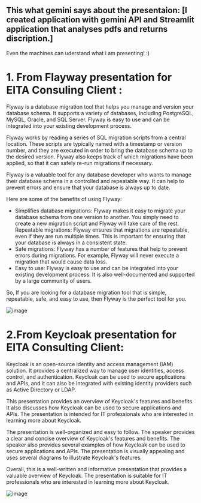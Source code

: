 ## This what gemini says about the presentaion: [I created application with gemini API and Streamlit application that analyses pdfs and returns discription.]
Even the machines can uderstand what i am presenting! :)

# 1. From Flayway presentation for EITA Consuling Client :


Flyway is a database migration tool that helps you manage and version your database schema. It supports a variety of databases, including PostgreSQL, MySQL, Oracle, and SQL Server. Flyway is easy to use and can be integrated into your existing development process.

Flyway works by reading a series of SQL migration scripts from a central location. These scripts are typically named with a timestamp or version number, and they are executed in order to bring the database schema up to the desired version. Flyway also keeps track of which migrations have been applied, so that it can safely re-run migrations if necessary.

Flyway is a valuable tool for any database developer who wants to manage their database schema in a controlled and repeatable way. It can help to prevent errors and ensure that your database is always up to date.

Here are some of the benefits of using Flyway:

* Simplifies database migrations: Flyway makes it easy to migrate your database schema from one version to another. You simply need to create a new migration script and Flyway will take care of the rest.
Repeatable migrations: Flyway ensures that migrations are repeatable, even if they are run multiple times. This is important for ensuring that your database is always in a consistent state.
* Safe migrations: Flyway has a number of features that help to prevent errors during migrations. For example, Flyway will never execute a migration that would cause data loss.
* Easy to use: Flyway is easy to use and can be integrated into your existing development process. It is also well-documented and supported by a large community of users.
  
 So, If you are looking for a database migration tool that is simple, repeatable, safe, and easy to use, then Flyway is the perfect tool for you.

 
 
![image](https://github.com/hjaiej-mohamed/presentations/assets/140017367/326a7941-ad4f-420b-b610-5c9123b8c074)



# 2.From Keycloak presentation for EITA Consulting Client:

Keycloak is an open-source identity and access management (IAM) solution. It provides a centralized way to manage user identities, access control, and authentication. Keycloak can be used to secure applications and APIs, and it can also be integrated with existing identity providers such as Active Directory or LDAP.

This presentation provides an overview of Keycloak's features and benefits. It also discusses how Keycloak can be used to secure applications and APIs. The presentation is intended for IT professionals who are interested in learning more about Keycloak.

The presentation is well-organized and easy to follow. The speaker provides a clear and concise overview of Keycloak's features and benefits. The speaker also provides several examples of how Keycloak can be used to secure applications and APIs. The presentation is visually appealing and uses several diagrams to illustrate Keycloak's features.

Overall, this is a well-written and informative presentation that provides a valuable overview of Keycloak. The presentation is suitable for IT professionals who are interested in learning more about Keycloak.


![image](https://github.com/hjaiej-mohamed/presentations/assets/140017367/276d5d18-6753-4bdd-b9b5-548b551eada8)

